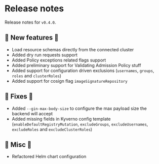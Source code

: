 # Release notes

Release notes for `v0.4.0`.

## :dizzy: New features :dizzy:
- Load resource schemas directly from the connected cluster
- Added dry run requests support
- Added Policy exceptions related flags support
- Added preliminary support for Validating Admission Policy stuff
- Added support for configuration driven exclusions (`usernames`, `groups`, `roles` and `clusterRoles`)
- Added support for cosign flag `imageSignatureRepository`

## :wrench: Fixes :wrench:
- Added `--gin-max-body-size` to configure the max payload size the backend will accept
- Added missing fields in Kyverno config template (`enableDefaultRegistryMutation`, `excludeGroups`, `excludeUsernames`, `excludeRoles` and `excludeClusterRoles`)

## :guitar: Misc :guitar:
- Refactored Helm chart configuration
